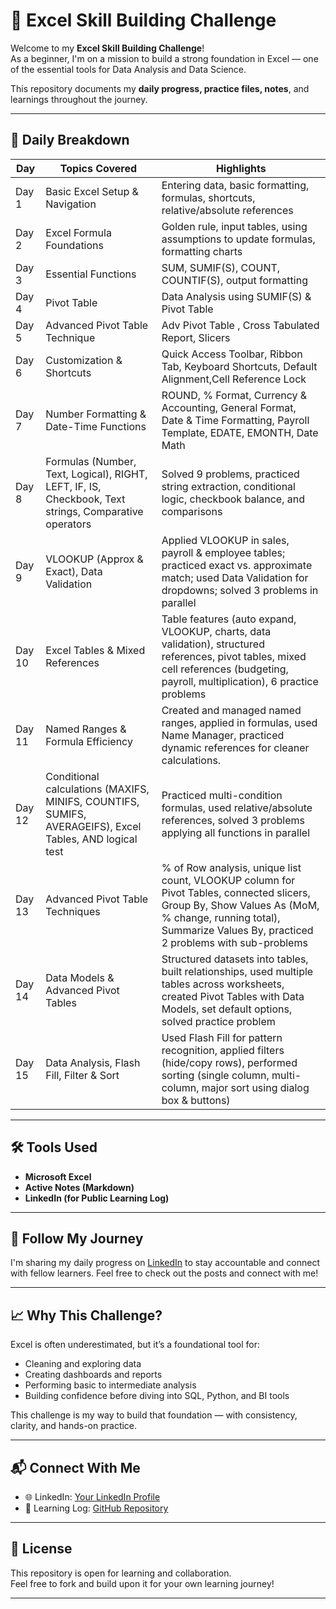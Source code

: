 # 🧠 Excel Skill Building Challenge

Welcome to my **Excel Skill Building Challenge**!  
As a beginner, I'm on a mission to build a strong foundation in Excel — one of the essential tools for Data Analysis and Data Science.

This repository documents my **daily progress, practice files, notes**, and learnings throughout the journey.

---

## 📅 Daily Breakdown

|  Day  | Topics Covered | Highlights |
|-------|----------------|------------|
| Day 1 | Basic Excel Setup & Navigation | Entering data, basic formatting, formulas, shortcuts, relative/absolute references |
| Day 2 | Excel Formula Foundations | Golden rule, input tables, using assumptions to update formulas, formatting charts |
| Day 3 | Essential Functions | SUM, SUMIF(S), COUNT, COUNTIF(S), output formatting |
| Day 4 | Pivot Table | Data Analysis using SUMIF(S) & Pivot Table |
| Day 5 | Advanced Pivot Table Technique | Adv Pivot Table , Cross Tabulated Report, Slicers |
| Day 6 | Customization & Shortcuts | Quick Access Toolbar, Ribbon Tab, Keyboard Shortcuts, Default Alignment,Cell Reference Lock |
| Day 7 | Number Formatting & Date-Time Functions | ROUND, % Format, Currency & Accounting, General Format, Date & Time Formatting, Payroll Template, EDATE, EMONTH, Date Math |
| Day 8 | Formulas (Number, Text, Logical), RIGHT, LEFT, IF, IS, Checkbook, Text strings, Comparative operators	| Solved 9 problems, practiced string extraction, conditional logic, checkbook balance, and     comparisons |
| Day 9 | VLOOKUP (Approx & Exact), Data Validation | Applied VLOOKUP in sales, payroll & employee tables; practiced exact vs. approximate match; used Data Validation for dropdowns; solved 3 problems in parallel |
| Day 10 |  Excel Tables & Mixed References | Table features (auto expand, VLOOKUP, charts, data validation), structured references, pivot tables, mixed cell references (budgeting, payroll, multiplication), 6 practice problems |
| Day 11 | Named Ranges & Formula Efficiency | Created and managed named ranges, applied in formulas, used Name Manager, practiced dynamic references for cleaner calculations. |
| Day 12 | Conditional calculations (MAXIFS, MINIFS, COUNTIFS, SUMIFS, AVERAGEIFS), Excel Tables, AND logical test | Practiced multi-condition formulas, used relative/absolute references, solved 3 problems applying all functions in parallel |
| Day 13 | Advanced Pivot Table Techniques | % of Row analysis, unique list count, VLOOKUP column for Pivot Tables, connected slicers, Group By, Show Values As (MoM, % change, running total), Summarize Values By, practiced 2 problems with sub-problems |
| Day 14 | Data Models & Advanced Pivot Tables | Structured datasets into tables, built relationships, used multiple tables across worksheets, created Pivot Tables with Data Models, set default options, solved practice problem |
| Day 15 | Data Analysis, Flash Fill, Filter & Sort | Used Flash Fill for pattern recognition, applied filters (hide/copy rows), performed sorting (single column, multi-column, major sort using dialog box & buttons) |

---

## 🛠 Tools Used

- **Microsoft Excel**
- **Active Notes (Markdown)**
- **LinkedIn (for Public Learning Log)**

---

## 📢 Follow My Journey

I'm sharing my daily progress on [LinkedIn](https://www.linkedin.com/in/rosalint-celcia-324320242/) to stay accountable and connect with fellow learners. Feel free to check out the posts and connect with me!

---

## 📈 Why This Challenge?

Excel is often underestimated, but it’s a foundational tool for:
- Cleaning and exploring data
- Creating dashboards and reports
- Performing basic to intermediate analysis
- Building confidence before diving into SQL, Python, and BI tools

This challenge is my way to build that foundation — with consistency, clarity, and hands-on practice.

---

## 📬 Connect With Me

- 🌐 LinkedIn: [Your LinkedIn Profile](https://www.linkedin.com/in/rosalint-celcia-324320242/)
- 🧠 Learning Log: [GitHub Repository](https://github.com/RosalintCelcia)

---

## 📘 License

This repository is open for learning and collaboration.  
Feel free to fork and build upon it for your own learning journey!

---


